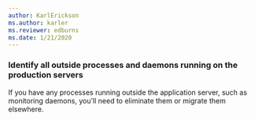 ```yaml
---
author: KarlErickson
ms.author: karler
ms.reviewer: edburns
ms.date: 1/21/2020
---
```


### Identify all outside processes and daemons running on the production servers

If you have any processes running outside the application server, such as monitoring daemons, you'll need to eliminate them or migrate them elsewhere.
